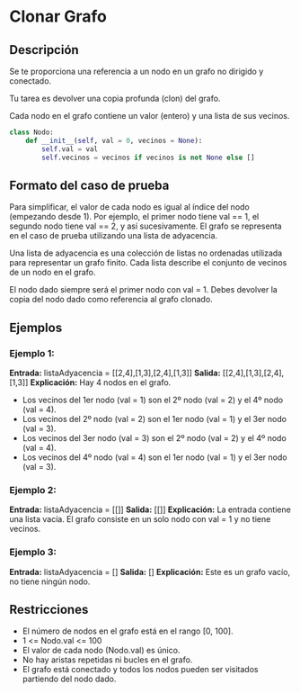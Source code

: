 # Clonar Grafo

## Descripción

Se te proporciona una referencia a un nodo en un grafo no dirigido y conectado.

Tu tarea es devolver una copia profunda (clon) del grafo.

Cada nodo en el grafo contiene un valor (entero) y una lista de sus vecinos.

```python
class Nodo:
    def __init__(self, val = 0, vecinos = None):
        self.val = val
        self.vecinos = vecinos if vecinos is not None else []
```

## Formato del caso de prueba

Para simplificar, el valor de cada nodo es igual al índice del nodo (empezando desde 1). Por ejemplo, el primer nodo tiene val == 1, el segundo nodo tiene val == 2, y así sucesivamente. El grafo se representa en el caso de prueba utilizando una lista de adyacencia.

Una lista de adyacencia es una colección de listas no ordenadas utilizada para representar un grafo finito. Cada lista describe el conjunto de vecinos de un nodo en el grafo.

El nodo dado siempre será el primer nodo con val = 1. Debes devolver la copia del nodo dado como referencia al grafo clonado.

## Ejemplos

### Ejemplo 1:

**Entrada:** listaAdyacencia = [[2,4],[1,3],[2,4],[1,3]]
**Salida:** [[2,4],[1,3],[2,4],[1,3]]
**Explicación:** Hay 4 nodos en el grafo.
- Los vecinos del 1er nodo (val = 1) son el 2º nodo (val = 2) y el 4º nodo (val = 4).
- Los vecinos del 2º nodo (val = 2) son el 1er nodo (val = 1) y el 3er nodo (val = 3).
- Los vecinos del 3er nodo (val = 3) son el 2º nodo (val = 2) y el 4º nodo (val = 4).
- Los vecinos del 4º nodo (val = 4) son el 1er nodo (val = 1) y el 3er nodo (val = 3).

### Ejemplo 2:

**Entrada:** listaAdyacencia = [[]]
**Salida:** [[]]
**Explicación:** La entrada contiene una lista vacía. El grafo consiste en un solo nodo con val = 1 y no tiene vecinos.

### Ejemplo 3:

**Entrada:** listaAdyacencia = []
**Salida:** []
**Explicación:** Este es un grafo vacío, no tiene ningún nodo.

## Restricciones

- El número de nodos en el grafo está en el rango [0, 100].
- 1 <= Nodo.val <= 100
- El valor de cada nodo (Nodo.val) es único.
- No hay aristas repetidas ni bucles en el grafo.
- El grafo está conectado y todos los nodos pueden ser visitados partiendo del nodo dado.